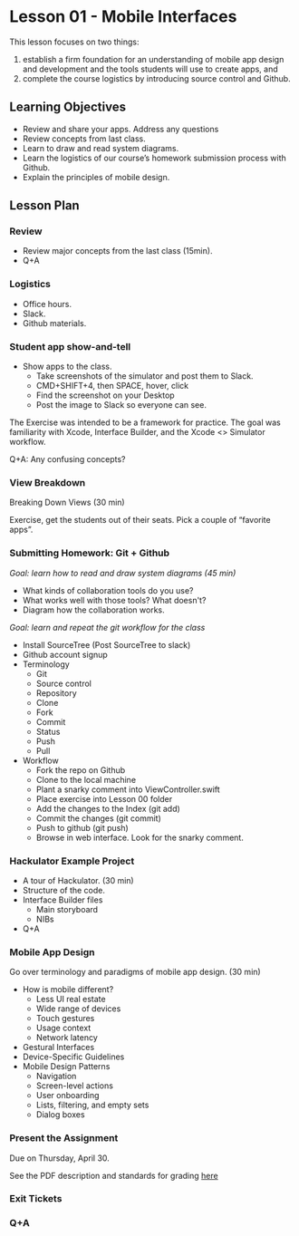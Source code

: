 # Lesson 01 - Mobile Interfaces

This lesson focuses on two things:

1. establish a firm foundation for an understanding of mobile app design and development and the tools students will use to create apps, and 
2. complete the course logistics by introducing source control and Github.


## Learning Objectives

* Review and share your apps. Address any questions
* Review concepts from last class.
* Learn to draw and read system diagrams.
* Learn the logistics of our course’s homework submission process with Github.
* Explain the principles of mobile design.


## Lesson Plan

### Review

* Review major concepts from the last class (15min).
* Q+A

### Logistics

* Office hours.
* Slack.
* Github materials.

### Student app show-and-tell

* Show apps to the class.
    * Take screenshots of the simulator and post them to Slack.
    * CMD+SHIFT+4, then SPACE, hover, click
    * Find the screenshot on your Desktop
    * Post the image to Slack so everyone can see.

The Exercise was intended to be a framework for practice. The goal was familiarity with Xcode, Interface Builder, and the Xcode <> Simulator workflow.

Q+A: Any confusing concepts?

### View Breakdown

Breaking Down Views (30 min)

Exercise, get the students out of their seats. Pick a couple of “favorite apps”.


### Submitting Homework: Git + Github

_Goal: learn how to read and draw system diagrams (45 min)_

* What kinds of collaboration tools do you use?
* What works well with those tools? What doesn't?
* Diagram how the collaboration works.

_Goal: learn and repeat the git workflow for the class_

* Install SourceTree (Post SourceTree to slack)
* Github account signup
* Terminology
    * Git
    * Source control
    * Repository
    * Clone
    * Fork
    * Commit
    * Status
    * Push
    * Pull
* Workflow
    * Fork the repo on Github
    * Clone to the local machine
    * Plant a snarky comment into ViewController.swift
    * Place exercise into Lesson 00 folder
    * Add the changes to the Index (git add)
    * Commit the changes (git commit)
    * Push to github (git push)
    * Browse in web interface. Look for the snarky comment.


### Hackulator Example Project

* A tour of Hackulator. (30 min)
* Structure of the code.
* Interface Builder files
    * Main storyboard
    * NIBs
* Q+A


### Mobile App Design

Go over terminology and paradigms of mobile app design. (30 min)

* How is mobile different?
    * Less UI real estate
    * Wide range of devices
    * Touch gestures
    * Usage context
    * Network latency
* Gestural Interfaces
* Device-Specific Guidelines
* Mobile Design Patterns
    * Navigation
    * Screen-level actions
    * User onboarding
    * Lists, filtering, and empty sets
    * Dialog boxes

### Present the Assignment

Due on Thursday, April 30.

See the PDF description and standards for grading [here](https://github.com/ga-students/MOB-NYC-3/tree/master/Assessments_Challenges/Week%2001)

### Exit Tickets

### Q+A

